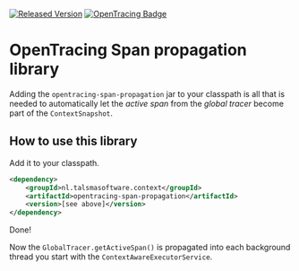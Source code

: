 [![Released Version][maven-img]][maven] 
[![OpenTracing Badge][opentracing-img]][opentracing]

# OpenTracing Span propagation library

Adding the `opentracing-span-propagation` jar to your classpath
is all that is needed to automatically let the _active span_ 
from the _global tracer_ become part of the `ContextSnapshot`.

## How to use this library

Add it to your classpath. 
```xml
<dependency>
    <groupId>nl.talsmasoftware.context</groupId>
    <artifactId>opentracing-span-propagation</artifactId>
    <version>[see above]</version>
</dependency>
```

Done!

Now the `GlobalTracer.getActiveSpan()` is propagated into each
background thread you start with the `ContextAwareExecutorService`.


  [maven-img]: https://img.shields.io/maven-central/v/nl.talsmasoftware.context/opentracing-span-propagation.svg
  [maven]: http://search.maven.org/#search%7Cga%7C1%7Cg%3A%22nl.talsmasoftware.context%22%20AND%20a%3A%22opentracing-span-propagation%22
  [opentracing-img]: https://img.shields.io/badge/OpenTracing-enabled-blue.svg
  [opentracing]: http://opentracing.io

  [servletrequest-propagation]: servletrequest-propagation
  [opentracing-spanmanager]: https://github.com/opentracing-contrib/java-spanmanager
  [default constructor]: https://en.wikipedia.org/wiki/Nullary_constructor
